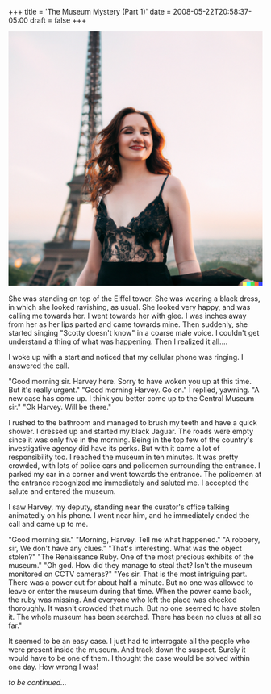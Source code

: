 +++
title = 'The Museum Mystery (Part 1)'
date = 2008-05-22T20:58:37-05:00
draft = false
+++

![Alt text](../../static/images/museum-mystery-1.png)

She was standing on top of the Eiffel tower. She was wearing a black dress, in which she looked ravishing, as usual. She looked very happy, and was calling me towards her. I went towards her with glee. I was inches away from her as her lips parted and came towards mine. Then suddenly, she started singing "Scotty doesn't know" in a coarse male voice. I couldn't get understand a thing of what was happening. Then I realized it all....

I woke up with a start and noticed that my cellular phone was ringing. I answered the call.

"Good morning sir. Harvey here. Sorry to have woken you up at this time. But it's really urgent."
"Good morning Harvey. Go on." I replied, yawning.
"A new case has come up. I think you better come up to the Central Museum sir."
"Ok Harvey. Will be there."

I rushed to the bathroom and managed to brush my teeth and have a quick shower. I dressed up and started my black Jaguar. The roads were empty since it was only five in the morning. Being in the top few of the country's investigative agency did have its perks. But with it came a lot of responsibility too. I reached the museum in ten minutes. It was pretty crowded, with lots of police cars and policemen surrounding the entrance. I parked my car in a corner and went towards the entrance. The policemen at the entrance recognized me immediately and saluted me. I accepted the salute and entered the museum.

I saw Harvey, my deputy, standing near the curator's office talking animatedly on his phone. I went near him, and he immediately ended the call and came up to me.

"Good morning sir."
"Morning, Harvey. Tell me what happened."
"A robbery, sir, We don't have any clues."
"That's interesting. What was the object stolen?"
"The Renaissance Ruby. One of the most precious exhibits of the museum."
"Oh god. How did they manage to steal that? Isn't the museum monitored on CCTV cameras?"
"Yes sir. That is the most intriguing part. There was a power cut for about half a minute. But no one was allowed to leave or enter the museum during that time. When the power came back, the ruby was missing. And everyone who left the place was checked thoroughly. It wasn't crowded that much. But no one seemed to have stolen it. The whole museum has been searched. There has been no clues at all so far."

It seemed to be an easy case. I just had to interrogate all the people who were present inside the museum. And track down the suspect. Surely it would have to be one of them. I thought the case would be solved within one day. How wrong I was!

*to be continued...*